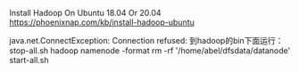 Install Hadoop On Ubuntu 18.04 Or 20.04
https://phoenixnap.com/kb/install-hadoop-ubuntu


java.net.ConnectException: Connection refused:
到hadoop的bin下面运行：
stop-all.sh
hadoop namenode -format
rm -rf  '/home/abel/dfsdata/datanode'
start-all.sh

